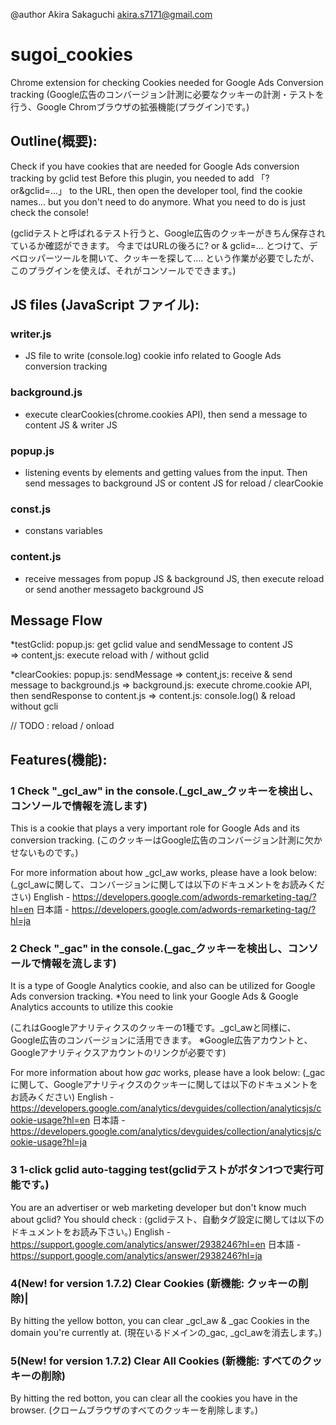 @author Akira Sakaguchi <akira.s7171@gmail.com>

# sugoi_cookies
Chrome extension for checking Cookies needed for Google Ads Conversion tracking
(Google広告のコンバージョン計測に必要なクッキーの計測・テストを行う、Google Chromブラウザの拡張機能(プラグイン)です。)

## Outline(概要):
Check if you have cookies that are needed for Google Ads conversion tracking by gclid test
Before this plugin, you needed to add 「?or&gclid=...」 to the URL, then open the developer tool, find the cookie names...
but you don't need to do anymore. What you need to do is just check the console!

(gclidテストと呼ばれるテスト行うと、Google広告のクッキーがきちん保存されているか確認ができます。
今まではURLの後ろに? or & gclid=... とつけて、デベロッパーツールを開いて、クッキーを探して....
という作業が必要でしたが、このプラグインを使えば、それがコンソールでできます。)

## JS files (JavaScript ファイル):
### writer.js
 - JS file to write (console.log) cookie info related to Google Ads conversion tracking

### background.js
 - execute clearCookies(chrome.cookies API), then send a message to content JS & writer JS
 
### popup.js
 - listening events by elements and getting values from the input.
Then send messages to background JS or content JS for reload / clearCookie 

### const.js
 - constans variables
 
### content.js
 - receive messages from popup JS & background JS, 
   then execute reload or send another messageto background JS

## Message Flow
*testGclid: popup.js: get gclid value and sendMessage to content JS  
  => content,js: execute reload with / without gclid

*clearCookies: popup.js: sendMessage 
  => content,js: receive & send message to background.js
  => background.js: execute chrome.cookie API, then sendResponse to content.js
  => content.js: console.log() & reload without gcli

// TODO : reload / onload

## Features(機能):
### 1 Check "_gcl_aw" in the console.(_gcl_aw_クッキーを検出し、コンソールで情報を流します)  
This is a cookie that plays a very important role for Google Ads and its conversion tracking.
(このクッキーはGoogle広告のコンバージョン計測に欠かせないものです。)

For more information about how _gcl_aw works, please have a look below:
(_gcl_awに関して、コンバージョンに関しては以下のドキュメントをお読みください)
English - https://developers.google.com/adwords-remarketing-tag/?hl=en
日本語 - https://developers.google.com/adwords-remarketing-tag/?hl=ja

### 2 Check "_gac" in the console.(_gac_クッキーを検出し、コンソールで情報を流します) 
It is a type of Google Analytics cookie, and also can be utilized for Google Ads conversion tracking. 
*You need to link your Google Ads & Google Analytics accounts to utilize this cookie  

(これはGoogleアナリティクスのクッキーの1種です。_gcl_awと同様に、Google広告のコンバージョンに活用できます。
※Google広告アカウントと、Googleアナリティクスアカウントのリンクが必要です)

For more information about how _gac_ works, please have a look below:
(_gacに関して、Googleアナリティクスのクッキーに関しては以下のドキュメントをお読みください)
English - https://developers.google.com/analytics/devguides/collection/analyticsjs/cookie-usage?hl=en
日本語 -https://developers.google.com/analytics/devguides/collection/analyticsjs/cookie-usage?hl=ja

### 3 1-click gclid auto-tagging test(gclidテストがボタン1つで実行可能です。)

You are an advertiser or web marketing developer but don't know much about gclid? You should check : 
(gclidテスト、自動タグ設定に関しては以下のドキュメントをお読み下さい。)
English - https://support.google.com/analytics/answer/2938246?hl=en
日本語 - https://support.google.com/analytics/answer/2938246?hl=ja

### 4(New! for version 1.7.2) Clear Cookies (新機能: クッキーの削除)|

By hitting the yellow botton, you can clear _gcl_aw & _gac Cookies in the domain you're currently at.
(現在いるドメインの_gac, _gcl_awを消去します。)

### 5(New! for version 1.7.2) Clear All Cookies (新機能: すべてのクッキーの削除)

By hitting the red botton, you can clear all the cookies you have in the browser.
(クロームブラウザのすべてのクッキーを削除します。)
